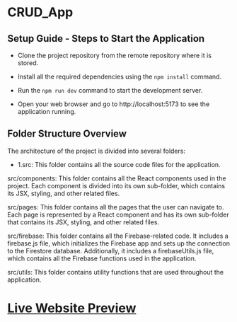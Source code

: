 # CRUD_App 

## Setup Guide - Steps to Start the Application

- Clone the project repository from the remote repository where it is stored.

- Install all the required dependencies using the `npm install` command.

- Run the `npm run dev` command to start the development server.

- Open your web browser and go to http://localhost:5173 to see the application running.

## Folder Structure Overview

The architecture of the project is divided into several folders: 

 - 1.src: This folder contains all the source code files for the application.

src/components: This folder contains all the React components used in the project. Each component is divided into its own sub-folder, which contains its JSX, styling, and other related files.

src/pages: This folder contains all the pages that the user can navigate to. Each page is represented by a React component and has its own sub-folder that contains its JSX, styling, and other related files.

src/firebase: This folder contains all the Firebase-related code. It includes a firebase.js file, which initializes the Firebase app and sets up the connection to the Firestore database. Additionally, it includes a firebaseUtils.js file, which contains all the Firebase functions used in the application.

src/utils: This folder contains utility functions that are used throughout the application.

# [Live Website Preview](https://crud-app-58c6e.firebaseapp.com/)
